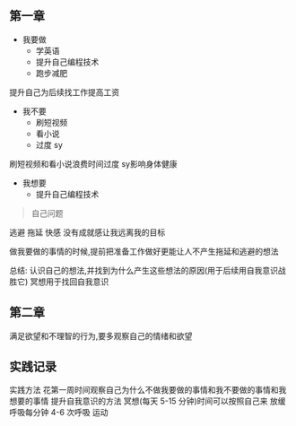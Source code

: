 
## 第一章

* 我要做
	* 学英语
	* 提升自己编程技术
	* 跑步减肥

提升自己为后续找工作提高工资

* 我不要
	* 刷短视频
	* 看小说
	* 过度 sy

刷短视频和看小说浪费时间过度 sy影响身体健康

* 我想要
	* 提升自己编程技术

>自己问题

逃避 拖延 快感 没有成就感让我远离我的目标

做我要做的事情的时候,提前把准备工作做好更能让人不产生拖延和逃避的想法

总结:
	认识自己的想法,并找到为什么产生这些想法的原因(用于后续用自我意识战胜它)
	冥想用于找回自我意识

## 第二章

满足欲望和不理智的行为,要多观察自己的情绪和欲望

## 实践记录

实践方法
	花第一周时间观察自己为什么不做我要做的事情和我不要做的事情和我想要的事情
提升自我意识的方法
	冥想(每天 5-15 分钟)时间可以按照自己来
	放缓呼吸每分钟 4-6 次呼吸
	运动
	

